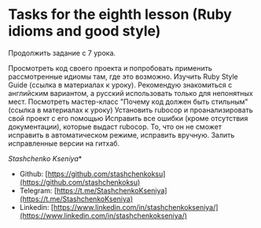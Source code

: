 # Tasks for the eighth lesson (Ruby idioms and good style)

Продолжить задание с 7 урока.

Просмотреть код своего проекта и попробовать применить рассмотренные идиомы там, где это возможно.
Изучить Ruby Style Guide (ссылка в материалах к уроку). Рекомендую знакомиться с английским вариантом, а русский использовать только для непонятных мест.
Посмотреть мастер-класс "Почему код должен быть стильным" (ссылка в материалах к уроку)
Установить rubocop и проанализировать свой проект с его помощью
Исправить все ошибки (кроме отсутствия документации), которые выдаст rubocop. То, что он не сможет исправить в автоматическом режиме, исправить вручную. Залить исправленные версии на гитхаб.

*Stashchenko Kseniya**

- Github: [https://github.com/stashchenkoksu](https://github.com/stashchenkoksu)
- Telegram: [https://t.me/StashchenkoKseniya](https://t.me/StashchenkoKseniya)
- Linkedin: [https://www.linkedin.com/in/stashchenkokseniya/](https://www.linkedin.com/in/stashchenkokseniya/)